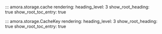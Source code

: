 ::: amora.storage.cache
    rendering:
        heading_level: 3
        show_root_heading: true
        show_root_toc_entry: true

::: amora.storage.CacheKey
    rendering:
        heading_level: 3
        show_root_heading: true
        show_root_toc_entry: true
